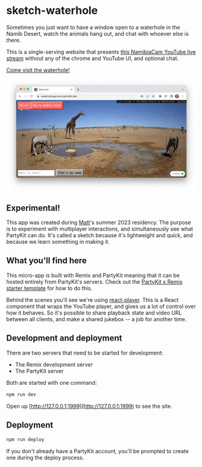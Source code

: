 # sketch-waterhole

Sometimes you just want to have a window open to a waterhole in the Namib Desert, watch the animals hang out, and chat with whoever else is there.

This is a single-serving website that presents [this NamibiaCam YouTube live stream](https://www.youtube.com/watch?v=ydYDqZQpim8) without any of the chrome and YouTube UI, and optional chat.

[Come visit the waterhole!](https://waterhole.genmon.partykit.dev)

![Screenshot of the app showing the video stream and chat](/assets/waterhole.png)

## Experimental!

This app was created during [Matt](https://interconnected.org)'s summer 2023 residency. The purpose is to experiment with multiplayer interactions, and simultaneously see what PartyKit can do. It's called a sketch because it's lightweight and quick, and because we learn something in making it.

## What you'll find here

This micro-app is built with Remix and PartyKit meaning that it can be hosted entirely from PartyKit's servers. Check out the [PartyKit x Remix starter template](https://github.com/partykit/remix-starter) for how to do this.

Behind the scenes you'll see we're using [react-player](https://github.com/CookPete/react-player). This is a React component that wraps the YouTube player, and gives us a lot of control over how it behaves. So it's possible to share playback state and video URL between all clients, and make a shared jukebox -- a job for another time.

## Development and deployment

There are two servers that need to be started for development:

- The Remix development server
- The PartyKit server

Both are started with one command:

```sh
npm run dev
```

Open up [http://127.0.0.1:1999](http://127.0.0.1:1999) to see the site.

## Deployment

```sh
npm run deploy
```

If you don't already have a PartyKit account, you'll be prompted to create one during the deploy process.
